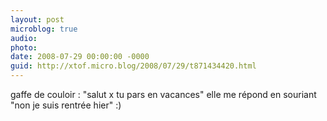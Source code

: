 ```yaml
---
layout: post
microblog: true
audio: 
photo: 
date: 2008-07-29 00:00:00 -0000
guid: http://xtof.micro.blog/2008/07/29/t871434420.html
---
```

gaffe de couloir : "salut x tu pars en vacances" elle me répond en souriant "non je suis rentrée hier" :)
